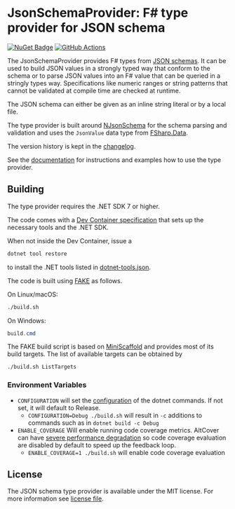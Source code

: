 # JsonSchemaProvider: F# type provider for JSON schema

[![NuGet Badge](https://buildstats.info/nuget/JsonSchemaProvider?includePreReleases=true)](https://www.nuget.org/packages/JsonSchemaProvider/)
[![GitHub Actions](https://github.com/florenzen/JsonSchemaProvider/actions/workflows/main.yml/badge.svg?branch=main)](https://github.com/florenzen/JsonSchemaProvider/actions/workflows/main.yml?branch=main)

The JsonSchemaProvider provides F# types from [JSON schemas](https://json-schema.org). It can be used to build
JSON values in a strongly typed way that conform to the schema or to parse JSON values into an F# value that
can be queried in a stringly types way. Specifications like numeric ranges or string patterns that cannot be
validated at compile time are checked at runtime.

The JSON schema can either be given as an inline string literal or by a local file.

The type provider is built around [NJsonSchema](https://njsonschema.org/) for the schema parsing and validation
and uses the `JsonValue` data type from [FSharp.Data](https://fsprojects.github.io/FSharp.Data/).

The version history is kept in the [changelog](CHANGELOG.md).

See the [documentation](https://florenzen.github.io/JsonSchemaProvider) for instructions and
examples how to use the type provider.

## Building

The type provider requires the .NET SDK 7 or higher.

The code comes with a [Dev Container specification](.devcontainer/devcontainer.json) that sets up the necessary
tools and the .NET SDK.

When not inside the Dev Container, issue a

```bash
dotnet tool restore
```

to install the .NET tools listed in [dotnet-tools.json](.config/dotnet-tools.json).

The code is built using [FAKE](https://fake.build) as follows.

On Linux/macOS:

```bash
./build.sh
```

On Windows:

```powershell
build.cmd
```

The FAKE build script is based on [MiniScaffold](https://github.com/TheAngryByrd/MiniScaffold) and provides
most of its build targets. The list of available targets can be obtained by

```bash
./build.sh ListTargets
```

### Environment Variables

- `CONFIGURATION` will set the [configuration](https://docs.microsoft.com/en-us/dotnet/core/tools/dotnet-build?tabs=netcore2x#options) of the dotnet commands. 
  If not set, it will default to Release.
  - `CONFIGURATION=Debug ./build.sh` will result in `-c` additions to commands such as in `dotnet build -c Debug`
- `ENABLE_COVERAGE` Will enable running code coverage metrics.  AltCover can have
  [severe performance degradation](https://github.com/SteveGilham/altcover/issues/57) so code coverage
  evaluation are disabled by default to speed up the feedback loop.
  - `ENABLE_COVERAGE=1 ./build.sh` will enable code coverage evaluation

## License

The JSON schema type provider is available under the MIT license. For more information see [license file](LICENSE).
